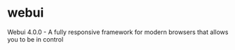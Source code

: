 # webui
Webui 4.0.0 - A fully responsive framework for modern browsers that allows you to be in control
